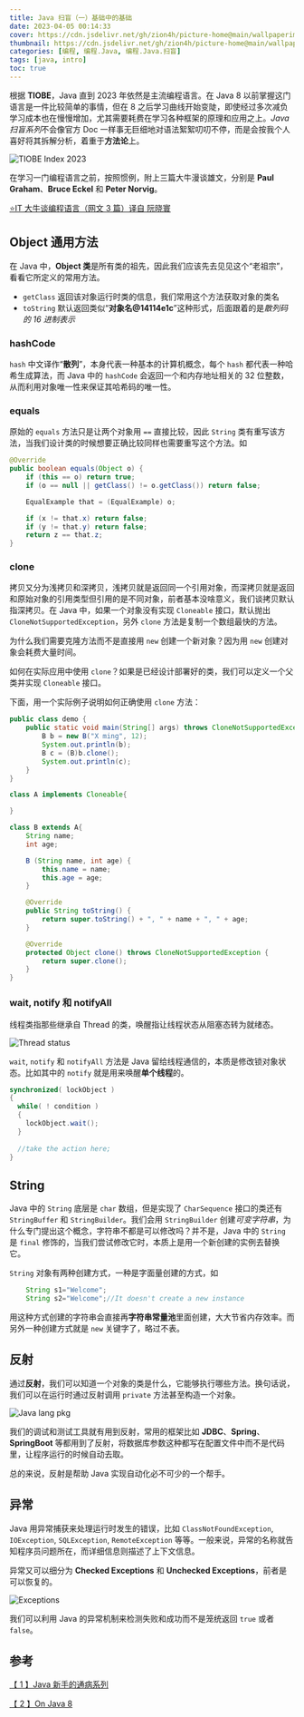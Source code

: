 ```yaml
---
title: Java 扫盲（一）基础中的基础
date: 2023-04-05 00:14:33
cover: https://cdn.jsdelivr.net/gh/zion4h/picture-home@main/wallpaperimg1006.jpg
thumbnail: https://cdn.jsdelivr.net/gh/zion4h/picture-home@main/wallpaperimg1006.jpg
categories: [编程, 编程.Java, 编程.Java.扫盲]
tags: [java, intro]
toc: true
---
```

根据 **TIOBE**，Java 直到 2023 年依然是主流编程语言。在 Java 8 以前掌握这门语言是一件比较简单的事情，但在 8 之后学习曲线开始变陡，即使经过多次减负学习成本也在慢慢增加，尤其需要耗费在学习各种框架的原理和应用之上。*Java 扫盲系列*不会像官方 Doc 一样事无巨细地对语法絮絮叨叨不停，而是会按我个人喜好将其拆解分析，着重于**方法论**上。
<!-- more -->

![TIOBE Index 2023](https://cdn.jsdelivr.net/gh/zion4h/picture-home@main/TIOB-2023.png)

在学习一门编程语言之前，按照惯例，附上三篇大牛漫谈雄文，分别是 **Paul Graham**、**Bruce Eckel** 和 **Peter Norvig**。

[⭐IT 大牛谈编程语言（网文 3 篇）译自 阮晓寰](https://program-think.blogspot.com/2012/05/weekly-share-5.html)

## Object 通用方法

在 Java 中，**Object 类**是所有类的祖先，因此我们应该先去见见这个“老祖宗”，看看它所定义的常用方法。

- `getClass` 返回该对象运行时类的信息，我们常用这个方法获取对象的类名
- `toString` 默认返回类似“**对象名@14114e1c**”这种形式，后面跟着的是*散列码的 16 进制表示*

### hashCode

`hash` 中文译作“**散列**”，本身代表一种基本的计算机概念，每个 `hash` 都代表一种哈希生成算法，而 Java 中的 `hashCode` 会返回一个和内存地址相关的 32 位整数，从而利用对象唯一性来保证其哈希码的唯一性。

### equals

原始的 `equals` 方法只是让两个对象用 `==` 直接比较，因此 `String` 类有重写该方法，当我们设计类的时候想要正确比较同样也需要重写这个方法。如

```java
@Override
public boolean equals(Object o) {
    if (this == o) return true;
    if (o == null || getClass() != o.getClass()) return false;

    EqualExample that = (EqualExample) o;

    if (x != that.x) return false;
    if (y != that.y) return false;
    return z == that.z;
}
```

### clone

拷贝又分为浅拷贝和深拷贝，浅拷贝就是返回同一个引用对象，而深拷贝就是返回和原始对象的引用类型但引用的是不同对象，前者基本没啥意义，我们谈拷贝默认指深拷贝。在 Java 中，如果一个对象没有实现 `Cloneable` 接口，默认抛出 `CloneNotSupportedException`，另外 `clone` 方法是复制一个数组最快的方法。

为什么我们需要克隆方法而不是直接用 `new` 创建一个新对象？因为用 `new` 创建对象会耗费大量时间。

如何在实际应用中使用 `clone`？如果是已经设计部署好的类，我们可以定义一个父类并实现 `Cloneable` 接口。

下面，用一个实际例子说明如何正确使用 `clone` 方法：

```java
public class demo {
    public static void main(String[] args) throws CloneNotSupportedException {
        B b = new B("X ming", 12);
        System.out.println(b);
        B c = (B)b.clone();
        System.out.println(c);
    }
}

class A implements Cloneable{

}

class B extends A{
    String name;
    int age;

    B (String name, int age) {
        this.name = name;
        this.age = age;
    }

    @Override
    public String toString() {
        return super.toString() + ", " + name + ", " + age;
    }

    @Override
    protected Object clone() throws CloneNotSupportedException {
        return super.clone();
    }
}
```

### wait, notify 和 notifyAll

线程类指那些继承自 Thread 的类，唤醒指让线程状态从阻塞态转为就绪态。

![Thread status](https://cdn.jsdelivr.net/gh/zion4h/picture-home@main/thread-status.png)

`wait`, `notify` 和 `notifyAll` 方法是 Java 留给线程通信的，本质是修改锁对象状态。比如其中的 `notify` 就是用来唤醒**单个线程**的。

```java
synchronized( lockObject )
{ 
  while( ! condition )
  { 
    lockObject.wait();
  }
   
  //take the action here;
}
```

## String

Java 中的 `String` 底层是 `char` 数组，但是实现了 `CharSequence` 接口的类还有 `StringBuffer` 和 `StringBuilder`。我们会用 `StringBuilder` 创建*可变字符串*，为什么专门提出这个概念，字符串不都是可以修改吗？并不是，Java 中的 `String` 是 `final` 修饰的，当我们尝试修改它时，本质上是用一个新创建的实例去替换它。

`String` 对象有两种创建方式，一种是字面量创建的方式，如

```java
    String s1="Welcome";  
    String s2="Welcome";//It doesn't create a new instance  
```

用这种方式创建的字符串会直接再**字符串常量池**里面创建，大大节省内存效率。而另外一种创建方式就是 `new` 关键字了，略过不表。

## 反射

通过**反射**，我们可以知道一个对象的类是什么，它能够执行哪些方法。换句话说，我们可以在运行时通过反射调用 `private` 方法甚至构造一个对象。

![Java lang pkg](https://cdn.jsdelivr.net/gh/zion4h/picture-home@main/javalang.png)

我们的调试和测试工具就有用到反射，常用的框架比如 **JDBC**、**Spring**、**SpringBoot** 等都用到了反射，将数据库参数这种都写在配置文件中而不是代码里，让程序运行的时候自动去取。

总的来说，反射是帮助 Java 实现自动化必不可少的一个帮手。

## 异常

Java 用异常捕获来处理运行时发生的错误，比如 `ClassNotFoundException`, `IOException`, `SQLException`, `RemoteException` 等等。一般来说，异常的名称就告知程序员问题所在，而详细信息则描述了上下文信息。

异常又可以细分为 **Checked Exceptions** 和 **Unchecked Exceptions**，前者是可以恢复的。

![Exceptions](https://cdn.jsdelivr.net/gh/zion4h/picture-home@main/exception-java.jpg)

我们可以利用 Java 的异常机制来检测失败和成功而不是笼统返回 `true` 或者 `false`。

## 参考

[【 1 】Java 新手的通病系列](https://program-think.blogspot.com/2009/01/defect-of-java-beginner-0-overview.html)

[【 2 】On Java 8](https://m.ituring.com.cn/book/2935)
